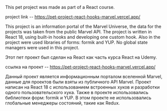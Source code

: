 This pet project was made as part of a React course.

project link -- https://pet-project-react-hooks-marvel.vercel.app/

This project is an information portal of the Marvel Universe, the data for the projects was taken from the public Marvel API.
The project is written in React 18, using built-in hooks and developing one custom hook. Also in the project were used libraries of forms: formik and YUP. No global state managers were used in this project.


Этот пет проект был сделан на React как часть курса React на Udemy.

ссылка на проект -- https://pet-project-react-hooks-marvel.vercel.app/

Данный проект является информационным порталом вселенной Marvel, данные для проектов были взяты из публичного API Marvel. Проект написан на React 18 с использованием встроенных хуков и разработки одного пользовательского хука. Также в проекте использовались библиотеки форм: formik и YUP. В этом проекте не использовались глобальные менеджеры состояний, такие как Redux.
